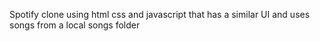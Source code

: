 Spotify clone using html css and javascript that has a similar UI and uses songs from a local songs folder

